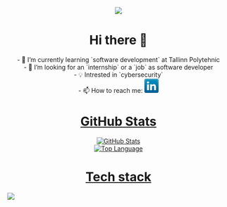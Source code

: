 <p style="text-align:center">
<img src="https://readme-typing-svg.demolab.com?font=EB+Garamond&weight=600&size=25&pause=500&color=5D1C8DE9&center=true&vCenter=true&multiline=true&width=435&height=160&lines=Welcome+to+my+GitHub+page;My+name+is+Marek;Learning+software+development(at+school)%2C;and+cybersecurity(on+my+own)" href="https://git.io/typing-svg">
</p>

<div style="text-align:center" id="Basic info">
<h1> Hi there 👋 </h1>
<p>
    - 🌱 I’m currently learning `software development` at Tallinn Polytehnic<br>
    - 🤔 I’m looking for an `internship` or a `job` as software developer<br>
    - 💡 Intrested in `cybersecurity`<br>
    - 📫 How to reach me: <a href="https://www.linkedin.com/in/marek-toome/"><img src="icons/linkedin.png"><br>
</p>
</div>

<div style="text-align:center" id="Github stats">
<h1>GitHub Stats</h1>
<p>
    <img alt = "GitHub Stats" src="https://github-readme-stats.vercel.app/api?username=MToome&show_icons=true&hide=issues&icon_color=000000&hide_border=true&theme=cobalt">
    <br>
    <img alt = "Top Language" src="https://github-readme-stats.vercel.app/api/top-langs/?username=MToome&hide=html,&hide_border=true&theme=cobalt">
    <br>
<p>
</div>

<div style="center" id="Tech stack">
<h1 style="text-align:center">Tech stack </h1>
<a href="https://skillicons.dev">
<img src='https://skillicons.dev/icons?i=python,css,cs,tailwindcss,mysql,git,php,html,docker,ai,vscode,javascript,linux'>
</div>